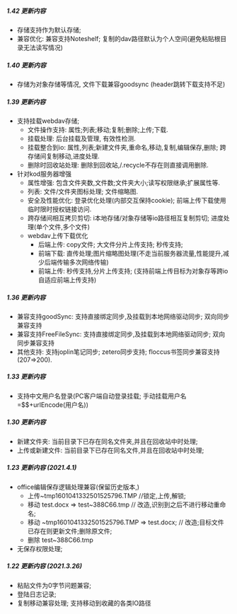
##### 1.42 更新内容
- 存储支持作为默认存储;
- 兼容优化: 兼容支持Noteshelf; 复制的dav路径默认为个人空间(避免粘贴根目录无法读写情况)

##### 1.40 更新内容
- 存储为对象存储等情况, 文件下载兼容goodsync (header跳转下载支持不足)

##### 1.39 更新内容
- 支持挂载webdav存储;
	- 文件操作支持: 属性;列表;移动;复制;删除;上传;下载.
	- 挂载处理: 后台挂载及管理, 有效性检测.
	- 挂载整合到io: 属性,列表;新建文件夹,重命名,移动,复制,编辑保存,删除; 跨存储间复制移动,进度处理.
	- 删除时回收站处理: 删除到回收站,/.recycle不存在则直接调用删除.
- 针对kod服务器增强
	- 属性增强: 包含文件夹数,文件数;文件夹大小;读写权限继承;扩展属性等.
	- 列表: 文件/文件夹图标处理; 文件缩略图.
	- 安全及性能优化: 登录优化处理(内部交互保持cookie); 前端上传下载使用临时限时授权链接访问.
	- 跨存储间相互拷贝剪切: i本地存储/对象存储等io路径相互复制剪切; 进度处理(单个文件,多个文件)
	- webdav上传下载优化
		- 后端上传: copy文件; 大文件分片上传支持; 秒传支持;
		- 前端下载: 直传处理;图片缩略图处理(不走当前服务器流量,性能提升,减少后端传输多次网络传输)
		- 前端上传: 秒传支持,分片上传支持; (支持前端上传目标为对象存等跨io自适应前端上传支持) 


##### 1.36 更新内容
- 兼容支持goodSync: 支持直接绑定同步,及挂载到本地网络驱动同步; 双向同步兼容支持
- 兼容支持FreeFileSync: 支持直接绑定同步,及挂载到本地网络驱动同步; 双向同步兼容支持
- 其他支持: 支持joplin笔记同步; zetero同步支持; floccus书签同步兼容支持(207=>200).

##### 1.33 更新内容
- 支持中文用户名登录(PC客户端自动登录挂载; 手动挂载用户名=$$+urlEncode(用户名))
##### 1.30 更新内容
- 新建文件夹: 当前目录下已存在同名文件夹,并且在回收站中时处理;
- 上传或新建文件: 当前目录下已存在同名文件,并且在回收站中时处理;
##### 1.23 更新内容 (2021.4.1)
- office编辑保存逻辑处理兼容(保留历史版本,)
	- 上传~tmp1601041332501525796.TMP //锁定,上传,解锁;
	- 移动 test.docx => test~388C66.tmp 				// 改造,识别到之后不进行移动重命名;
	- 移动 ~tmp1601041332501525796.TMP => test.docx; 	// 改造;目标文件已存在则更新文件;删除原文件;
	- 删除 test~388C66.tmp  
- 无保存权限处理;

##### 1.22 更新内容 (2021.3.26)
- 粘贴文件为0字节问题兼容;
- 登陆日志记录; 
- 复制移动兼容处理; 支持移动到收藏的各类IO路径